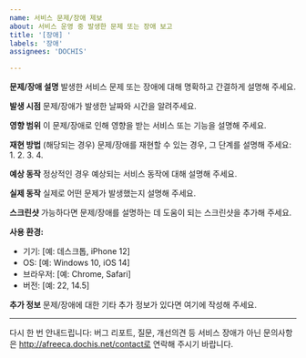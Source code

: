 ```yaml
---
name: 서비스 문제/장애 제보
about: 서비스 운영 중 발생한 문제 또는 장애 보고
title: '[장애] '
labels: '장애'
assignees: 'DOCHIS'

---
```


<!-- 주의: 이 템플릿은 서비스의 운영 문제나 장애를 보고하기 위한 것입니다. -->
<!-- 버그 리포트, 질문, 개선의견 등은 http://afreeca.dochis.net/contact 로 문의해 주세요. -->

**문제/장애 설명**
발생한 서비스 문제 또는 장애에 대해 명확하고 간결하게 설명해 주세요.

**발생 시점**
문제/장애가 발생한 날짜와 시간을 알려주세요.

**영향 범위**
이 문제/장애로 인해 영향을 받는 서비스 또는 기능을 설명해 주세요.

**재현 방법** (해당되는 경우)
문제/장애를 재현할 수 있는 경우, 그 단계를 설명해 주세요:
1. 
2. 
3. 
4. 

**예상 동작**
정상적인 경우 예상되는 서비스 동작에 대해 설명해 주세요.

**실제 동작**
실제로 어떤 문제가 발생했는지 설명해 주세요.

**스크린샷**
가능하다면 문제/장애를 설명하는 데 도움이 되는 스크린샷을 추가해 주세요.

**사용 환경:**
 - 기기: [예: 데스크톱, iPhone 12]
 - OS: [예: Windows 10, iOS 14]
 - 브라우저: [예: Chrome, Safari]
 - 버전: [예: 22, 14.5]

**추가 정보**
문제/장애에 대한 기타 추가 정보가 있다면 여기에 작성해 주세요.

---

다시 한 번 안내드립니다:
버그 리포트, 질문, 개선의견 등 서비스 장애가 아닌 문의사항은 http://afreeca.dochis.net/contact로 연락해 주시기 바랍니다.